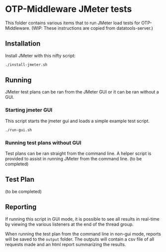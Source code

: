 # OTP-Middleware JMeter tests

This folder contains various items that to run JMeter load tests for OTP-Middleware.
(WIP: These instructions are copied from datatools-server.)

## Installation

Install JMeter with this nifty script:

```sh
./install-jmeter.sh
```

## Running

JMeter test plans can be ran from the JMeter GUI or it can be ran without a GUI.

### Starting jmeter GUI

This script starts the jmeter gui and loads a simple example test script.

```sh
./run-gui.sh
```

### Running test plans without GUI

Test plans can be ran straight from the command line.
A helper script is provided to assist in running JMeter from the command line. (to be completed)

## Test Plan

(to be completed)

## Reporting

If running this script in GUI mode, it is possible to see all results in real-time by viewing the various listeners at the end of the thread group.

When running the test plan from the command line in non-gui mode, reports will be saved to the `output` folder.  The outputs will contain a csv file of all requests made and an html report summarizing the results.
